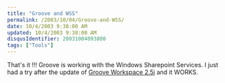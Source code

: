 ```yaml
---
title: "Groove and WSS"
permalink: /2003/10/04/Groove-and-WSS/
date: 10/4/2003 9:38:00 AM
updated: 10/4/2003 9:38:00 AM
disqusIdentifier: 20031004093800
tags: ["Tools"]
---
```

That's it !!! Groove is working with the Windows Sharepoint Services. I just had a try after the update of [Groove Workspace 2.5i](http://www.groove.net/downloads/update/) and it WORKS.
